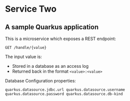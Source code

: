 # Service Two

## A sample Quarkus application

This is a microservice which exposes a REST endpoint:

`GET /handle/{value}`

The input value is:

- Stored in a database as an access log
- Returned back in the format `<value>:<value>`

Database Configuration properties:

`quarkus.datasource.jdbc.url
quarkus.datasource.username
quarkus.datasource.password
quarkus.datasource.db-kind`